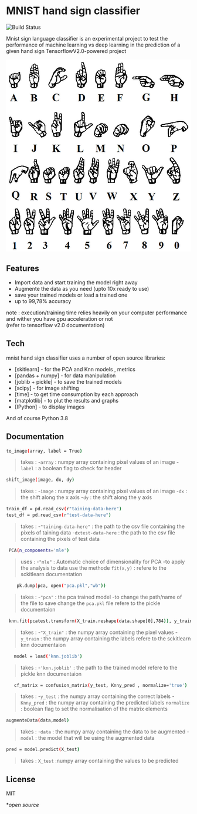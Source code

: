 # MNIST hand sign classifier

![Build Status](https://travis-ci.org/joemccann/dillinger.svg?branch=master) 

Mnist sign language classifier is an experimental project to test the performance of machine learning vs deep learning in the prediction of a given hand sign 
TensorflowV2.0-powered project

![hand sign](https://github.com/noubhanidata/hand_sign_recognition_KNN/blob/d49ec85934439d05f0d27153529c03ff7fc949c4/images/hand%20sign.jpg) 


## Features

- Import data and start training the model right away
- Augmente the data as you need (upto 10x ready to use)
- save your trained models or load a trained one 
- up to 99,78% accuracy

note : execution/training time relies heavily on your computer performance and wither you have gpu acceleration or not   
(refer to tensorflow v2.0 documentation)

## Tech

mnist hand sign classifier uses a number of open source libraries:

- [skitlearn] - for the PCA and Knn models , metrics 
- [pandas + numpy] - for data manipulation
- [joblib + pickle] - to save the trained models
- [scipy] - for image shifting
- [time] - to get time consumption by each approach
- [matplotlib] - to plut the results and graphs
- [IPython] - to display images

And of course Python 3.8


## Documentation 
```sh
to_image(array, label = True)
```
> takes : -`array` : numpy array containing pixel values of an image 
     -`label` : a boolean flag to check for header
     
```sh
shift_image(image, dx, dy)
```
> takes : -`image` : numpy array containing pixel values of an image 
     -`dx` : the shift along the x axis
     -`dy` : the shift along the y axis

```sh
train_df = pd.read_csv(r"taining-data-here")
test_df = pd.read_csv(r"test-data-here")
```
> takes : -`"taining-data-here"` : the path to the csv file containing the pixels of taining data
     -`dxtest-data-here` :  the path to the csv file containing the pixels of test data
```sh
 PCA(n_components='mle') 
```
> uses : -`"mle"` : Automatic choice of dimensionality for PCA
     -to apply the analysis to data use the methode `fit(x,y)` :  refere to the sckitlearn documentation 

    
```sh
    pk.dump(pca, open("pca.pkl","wb"))
```
> takes : -`"pca"` : the pca trained model 
     -to change the path/name of the file to save change the `pca.pkl` file 
     refere to the pickle documentaion

     
   ```sh
    knn.fit(pcatest.transform(X_train.reshape(data.shape[0],784)), y_train)
```
> takes : -`"X_train"` : the numpy array containing the pixel values 
-`y_train` : the numpy array containing the labels 
     refere to the sckitlearn knn documentaion
   ```sh
      model = load('knn.joblib') 
```
> takes : -`'knn.joblib'` : the path to the trained model 
     refere to the pickle knn documentaion

 ```sh
    cf_matrix = confusion_matrix(y_test, Knny_pred , normalize='true')
```
> takes : -`y_test` : the numpy array containing the correct labels
-`Knny_pred` : the numpy array containing the predicted labels
 `normalize` : boolean flag to set the normalisation of the matrix elements
 ```sh
 augmenteData(data,model)
```
> takes : -`data` : the numpy array containing the data to be augmented
-`model` : the model that will be using the augmented data 
 ```sh
pred = model.predict(X_test)
```
> takes : `X_test` :numpy array containing the values to be predicted  

## License

MIT

**open source*

